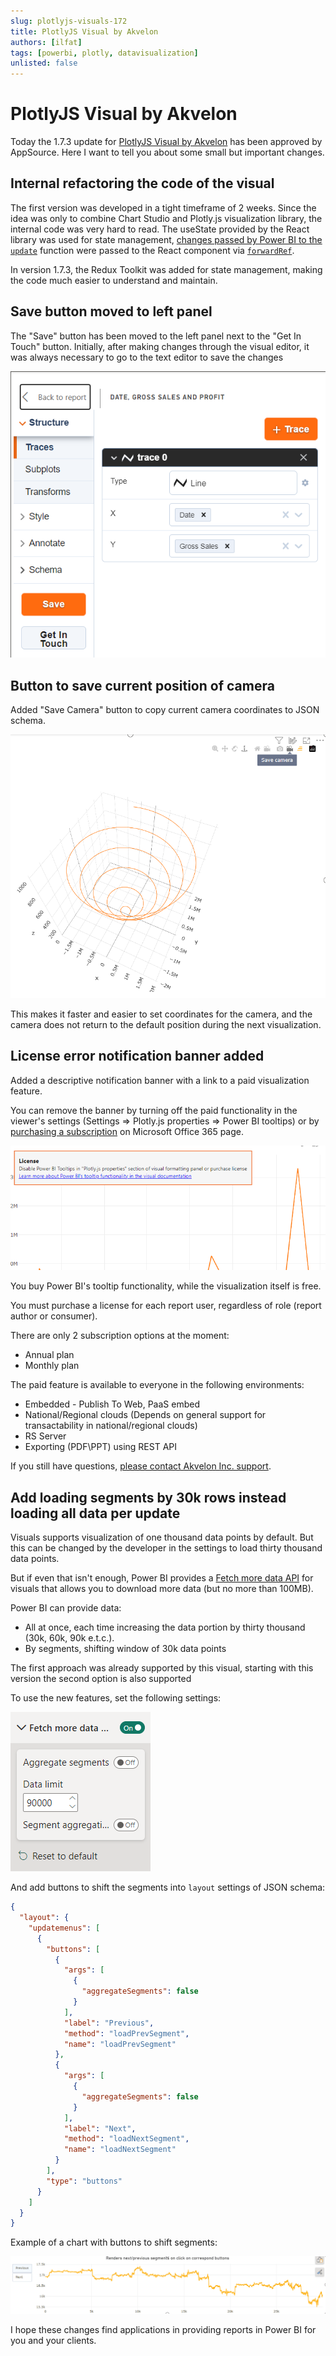 ```yaml
---
slug: plotlyjs-visuals-172
title: PlotlyJS Visual by Akvelon 
authors: [ilfat]
tags: [powerbi, plotly, datavisualization]
unlisted: false
---
```


# PlotlyJS Visual by Akvelon

Today the 1.7.3 update for [PlotlyJS Visual by Akvelon](https://appsource.microsoft.com/en-us/product/power-bi-visuals/akvelon.plotlyjsvisualbyakvelon?tab=DetailsAndSupport) has been approved by AppSource. Here I want to tell you about some small but important changes.

## Internal refactoring the code of the visual

The first version was developed in a tight timeframe of 2 weeks. Since the idea was only to combine Chart Studio and Plotly.js visualization library, the internal code was very hard to read. The useState provided by the React library was used for state management, [changes passed by Power BI to the `update`](https://learn.microsoft.com/en-us/power-bi/developer/visuals/power-bi-visuals-concept) function were passed to the React component via [`forwardRef`](https://react.dev/reference/react/forwardRef).

In version 1.7.3, the Redux Toolkit was added for state management, making the code much easier to understand and maintain.

## Save button moved to left panel

The "Save" button has been moved to the left panel next to the "Get In Touch" button. Initially, after making changes through the visual editor, it was always necessary to go to the text editor to save the changes

![PlotlyJS visual save button screenshot on the left panel](./save_button.png)

## Button to save current position of camera

Added "Save Camera" button to copy current camera coordinates to JSON schema.

![The "Save camera" button on the visual](./save_camera.png)

This makes it faster and easier to set coordinates for the camera, and the camera does not return to the default position during the next visualization.

## License error notification banner added

Added a descriptive notification banner with a link to a paid visualization feature.

You can remove the banner by turning off the paid functionality in the viewer's settings (Settings => Plotly.js properties => Power BI tooltips) or by [purchasing a subscription](https://appsource.microsoft.com/en-us/marketplace/checkout/akvelon.plotlyjsvisualbyakvelon?tab=Overview) on Microsoft Office 365 page.

![License error notification banner](./license_error.png)

You buy Power BI's tooltip functionality, while the visualization itself is free.

You must purchase a license for each report user, regardless of role (report author or consumer).

There are only 2 subscription options at the moment:

* Annual plan
* Monthly plan

The paid feature is available to everyone in the following environments:

* Embedded - Publish To Web, PaaS embed
* National/Regional clouds (Depends on general support for transactability in national/regional clouds)
* RS Server
* Exporting (PDF\PPT) using REST API 

If you still have questions, [please contact Akvelon Inc. support](https://akvelon.com/contact-us/?category=Power+BI+Custom+Visuals&product=PlotlyJS+visual+(PBI+certified)).

## Add loading segments by 30k rows instead loading all data per update

Visuals supports visualization of one thousand data points by default. But this can be changed by the developer in the settings to load thirty thousand data points.

But if even that isn't enough, Power BI provides a [Fetch more data API](https://learn.microsoft.com/en-us/power-bi/developer/visuals/fetch-more-data) for visuals that allows you to download more data (but no more than 100MB).

Power BI can provide data:

* All at once, each time increasing the data portion by thirty thousand (30k, 60k, 90k e.t.c.).
* By segments, shifting window of 30k data points

The first approach was already supported by this visual, starting with this version the second option is also supported

To use the new features, set the following settings:

![Aggregaate segmetns settings](./aggregate_segments.png)

And add buttons to shift the segments into `layout` settings of JSON schema:

```json
{
  "layout": {
    "updatemenus": [
      {
        "buttons": [
          {
            "args": [
              {
                "aggregateSegments": false
              }
            ],
            "label": "Previous",
            "method": "loadPrevSegment",
            "name": "loadPrevSegment"
          },
          {
            "args": [
              {
                "aggregateSegments": false
              }
            ],
            "label": "Next",
            "method": "loadNextSegment",
            "name": "loadNextSegment"
          }
        ],
        "type": "buttons"
      }
    ]
  }
}
```

Example of a chart with buttons to shift segments:

![Rendering 30k data points segments by segments](./data-pagination.gif)

I hope these changes find applications in providing reports in Power BI for you and your clients.